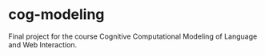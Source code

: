 # cog-modeling
Final project for the course Cognitive Computational Modeling of Language and Web Interaction.

